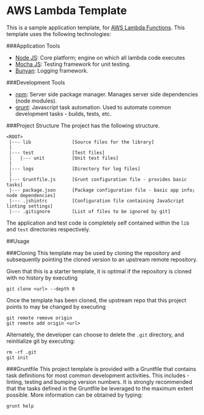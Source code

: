 # AWS Lambda Template

This is a sample application template, for [AWS Lambda Functions](https://aws.amazon.com/lambda/). This template uses the following technologies:


###Application Tools
* [Node JS](http://nodejs.org/): Core platform; engine on which all lambda code executes
* [Mocha JS](http://mochajs.org/): Testing framework for unit testing.
* [Bunyan](https://github.com/trentm/node-bunyan.git): Logging framework.

###Development Tools
* [npm](https://www.npmjs.org/): Server side package manager. Manages server side dependencies (node modules).
* [grunt](http://gruntjs.com/): Javascript task automation. Used to automate common development tasks - builds, tests, etc.

###Project Structure
The project has the following structure.

```
<ROOT>
 |--- lib               [Source files for the library]
 |
 |--- test              [Test files]
 |   |--- unit          [Unit test files]
 |
 |--- logs              [Directory for log files]
 |
 |--- Gruntfile.js      [Grunt configuration file - provides basic tasks]
 |--- package.json      [Package configuration file - basic app info; node dependencies]
 |--- .jshintrc         [Configuration file containing JavaScript linting settings]
 |--- .gitignore        [List of files to be ignored by git]

```
The application and test code is completely self contained within the `lib` and `test` directories respectively.

##Usage

###Cloning
This template may be used by cloning the repository and subsequently pointing the cloned version to an upstream remote repository.

Given that this is a starter template, it is optimal if the repository is cloned with no history by executing
```
git clone <url> --depth 0
```
Once the template has been cloned, the upstream repo that this project points to may be changed by executing
```
git remote remove origin
git remote add origin <url>
```
Alternately, the developer can choose to delete the `.git` directory, and reinitialize git by executing:
```
rm -rf .git
git init
```

###Gruntfile
This project template is provided with a Gruntfile that contains task definitions for most common development activities. This includes - linting, testing and bumping version numbers. It is strongly recommended that the tasks defined in the Gruntfile be leveraged to the maximum extent possible. More information can be obtained by typing:
```
grunt help
```
